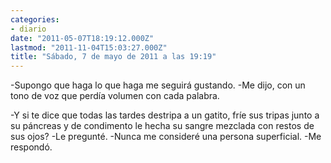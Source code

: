 ```yaml
---
categories:
- diario
date: "2011-05-07T18:19:12.000Z"
lastmod: "2011-11-04T15:03:27.000Z"
title: "Sábado, 7 de mayo de 2011 a las 19:19"
---
```


-Supongo que haga lo que haga me seguirá gustando. -Me dijo, con un tono de voz que perdí­a volumen con cada palabra.

-Y si te dice que todas las tardes destripa a un gatito, frí­e sus tripas junto a su páncreas y de condimento le hecha su sangre mezclada con restos de sus ojos? -Le pregunté.
-Nunca me consideré una persona superficial. -Me respondó.